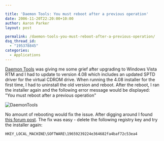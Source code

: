 ```yaml
---

title: 'Daemon Tools: You must reboot after a previous operation'
date: 2006-11-20T22:20:00+10:00
author: Aaron Parker
layout: post

permalink: /daemon-tools-you-must-reboot-after-a-previous-operation/
dsq_thread_id:
  - "195378845"
categories:
  - Applications
---
```

[Daemon Tools](http://www.daemon-tools.cc/dtcc/announcements.php) was giving me some grief after upgrading to Windows Vista RTM and I had to update to version 4.08 which includes an updated SPTD driver for the virtual CDROM drive. When running the 4.08 installer for the first time, I had to uninstall the old version and reboot. After the reboot, I ran the installer again and the following error message would be displayed: "You must reboot after a previous operation"

![DaemonTools]({{site.baseurl}}/media/2006/11/1000.14.191.DaemonToolsInstall.PNG)

No amount of rebooting would fix the issue. After digging around I found [this forum post](http://www.daemon-tools.cc/dtcc/showthread.php?t=11666). The fix was easy - delete the following registry key and try the installer again:

`HKEY_LOCAL_MACHINE\SOFTWARE\19659239224e364682fa4baf72c53ea4`
